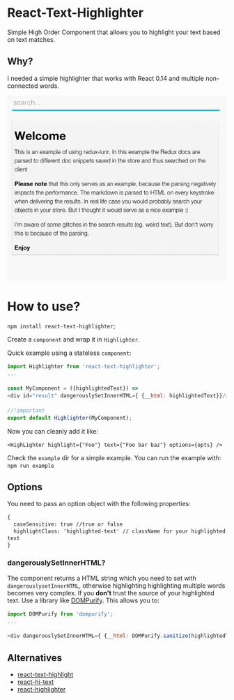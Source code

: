 
# React-Text-Highlighter

Simple High Order Component that allows you to highlight your text based on text matches.

## Why?

I needed a simple highlighter that works with React 0.14 and multiple non-connected words.

![](https://raw.githubusercontent.com/swennemans/react-text-highlighter/master/example/example.gif)

# How to use?

`npm install react-text-highlighter`;

Create a `component` and wrap it in `Highlighter`.

Quick example  using a stateless `component`:
```js
import Highlighter from 'react-text-highlighter';
...

const MyComponent = ({highlightedText}) =>
<div id="result" dangerouslySetInnerHTML={ {__html: highlightedText}}/>;

//!important
export default Highlighter(MyComponent);
```
Now you can cleanly add it like:
```
<HighLighter highlight={"Foo"} text={"Foo bar baz"} options={opts} />
```

Check the `example` dir for a simple example. You can run the example with: `npm run example`

## Options
You need to pass an option object with the following properties:
```
{
  caseSensitive: true //true or false
  highlightClass: 'highlighted-text' // className for your highlighted text
}
```

### dangerouslySetInnerHTML?

The component returns a HTML string which you need to set with `dangerouslysetInnerHTML`, otherwise highlighting highlighting multiple words
becomes very complex. If you **don't** trust the source of your highlighted text. Use a library like [DOMPurify](https://github.com/cure53/DOMPurify). This
allows you to:

```js
import DOMPurify from 'dompurify';
...

<div dangerouslySetInnerHTML={ {__html: DOMPurify.sanitize(highlightedText)} }/>
```

## Alternatives

- [react-text-highlight](https://github.com/henriquea/react-text-highlight)
- [react-hi-text](https://github.com/rwu823/react-hi-text)
- [react-highlighter](https://github.com/helior/react-highlighter)

